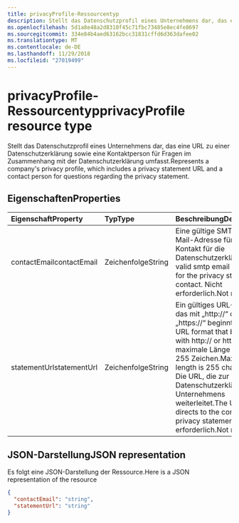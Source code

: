 ```yaml
---
title: privacyProfile-Ressourcentyp
description: Stellt das Datenschutzprofil eines Unternehmens dar, das eine URL zu einer Datenschutzerklärung sowie eine Kontaktperson für Fragen im Zusammenhang mit der Datenschutzerklärung umfasst.
ms.openlocfilehash: 5d1a8e48a2d8310f45c71fbc73485e8ec4fe8697
ms.sourcegitcommit: 334e84b4aed63162bcc31831cffd6d363dafee02
ms.translationtype: MT
ms.contentlocale: de-DE
ms.lasthandoff: 11/29/2018
ms.locfileid: "27019499"
---
```

# <a name="privacyprofile-resource-type"></a><span data-ttu-id="6638b-103">privacyProfile-Ressourcentyp</span><span class="sxs-lookup"><span data-stu-id="6638b-103">privacyProfile resource type</span></span>

<span data-ttu-id="6638b-104">Stellt das Datenschutzprofil eines Unternehmens dar, das eine URL zu einer Datenschutzerklärung sowie eine Kontaktperson für Fragen im Zusammenhang mit der Datenschutzerklärung umfasst.</span><span class="sxs-lookup"><span data-stu-id="6638b-104">Represents a company's privacy profile, which includes a privacy statement URL and a contact person for questions regarding the privacy statement.</span></span>

## <a name="properties"></a><span data-ttu-id="6638b-105">Eigenschaften</span><span class="sxs-lookup"><span data-stu-id="6638b-105">Properties</span></span>
| <span data-ttu-id="6638b-106">Eigenschaft</span><span class="sxs-lookup"><span data-stu-id="6638b-106">Property</span></span>   | <span data-ttu-id="6638b-107">Typ</span><span class="sxs-lookup"><span data-stu-id="6638b-107">Type</span></span>|<span data-ttu-id="6638b-108">Beschreibung</span><span class="sxs-lookup"><span data-stu-id="6638b-108">Description</span></span>|
|:---------------|:--------|:----------|
|<span data-ttu-id="6638b-109">contactEmail</span><span class="sxs-lookup"><span data-stu-id="6638b-109">contactEmail</span></span>|<span data-ttu-id="6638b-110">Zeichenfolge</span><span class="sxs-lookup"><span data-stu-id="6638b-110">String</span></span>| <span data-ttu-id="6638b-111">Eine gültige SMTP-E-Mail-Adresse für den Kontakt für die Datenschutzerklärung</span><span class="sxs-lookup"><span data-stu-id="6638b-111">A valid smtp email address for the privacy statement contact.</span></span> <span data-ttu-id="6638b-112">Nicht erforderlich.</span><span class="sxs-lookup"><span data-stu-id="6638b-112">Not required.</span></span>|
|<span data-ttu-id="6638b-113">statementUrl</span><span class="sxs-lookup"><span data-stu-id="6638b-113">statementUrl</span></span>|<span data-ttu-id="6638b-114">Zeichenfolge</span><span class="sxs-lookup"><span data-stu-id="6638b-114">String</span></span>| <span data-ttu-id="6638b-115">Ein gültiges URL-Format, das mit „http://“ oder „https://“ beginnt.</span><span class="sxs-lookup"><span data-stu-id="6638b-115">A valid URL format that begins with http:// or https://.</span></span> <span data-ttu-id="6638b-116">Die maximale Länge beträgt 255 Zeichen.</span><span class="sxs-lookup"><span data-stu-id="6638b-116">Maximum length is 255 characters.</span></span> <span data-ttu-id="6638b-117">Die URL, die zur Datenschutzerklärung des Unternehmens weiterleitet.</span><span class="sxs-lookup"><span data-stu-id="6638b-117">The URL that directs to the company's privacy statement.</span></span> <span data-ttu-id="6638b-118">Nicht erforderlich.</span><span class="sxs-lookup"><span data-stu-id="6638b-118">Not required.</span></span>|

## <a name="json-representation"></a><span data-ttu-id="6638b-119">JSON-Darstellung</span><span class="sxs-lookup"><span data-stu-id="6638b-119">JSON representation</span></span>

<span data-ttu-id="6638b-120">Es folgt eine JSON-Darstellung der Ressource.</span><span class="sxs-lookup"><span data-stu-id="6638b-120">Here is a JSON representation of the resource</span></span>

<!-- {
  "blockType": "resource",
  "optionalProperties": [

  ],
  "@odata.type": "microsoft.graph.privacyProfile"
}-->

```json
{
  "contactEmail": "string",
  "statementUrl": "string"
}
```